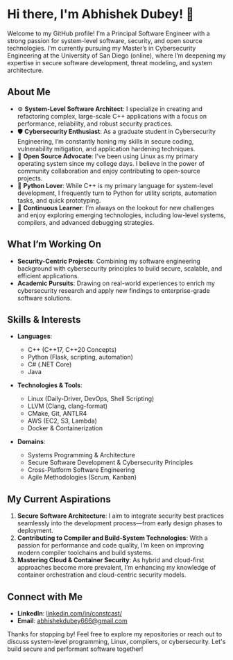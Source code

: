 # Hi there, I'm Abhishek Dubey! 👋

Welcome to my GitHub profile! I’m a Principal Software Engineer with a strong passion for system-level software, security, and open source technologies. I'm currently pursuing my Master’s in Cybersecurity Engineering at the University of San Diego (online), where I’m deepening my expertise in secure software development, threat modeling, and system architecture.

## About Me

- ⚙️ **System-Level Software Architect**: I specialize in creating and refactoring complex, large-scale C++ applications with a focus on performance, reliability, and robust security practices.  
- 🛡️ **Cybersecurity Enthusiast**: As a graduate student in Cybersecurity Engineering, I’m constantly honing my skills in secure coding, vulnerability mitigation, and application hardening techniques.  
- 🐧 **Open Source Advocate**: I've been using Linux as my primary operating system since my college days. I believe in the power of community collaboration and enjoy contributing to open-source projects.  
- 🐍 **Python Lover**: While C++ is my primary language for system-level development, I frequently turn to Python for utility scripts, automation tasks, and quick prototyping.  
- 🚀 **Continuous Learner**: I’m always on the lookout for new challenges and enjoy exploring emerging technologies, including low-level systems, compilers, and advanced debugging strategies.

## What I’m Working On

- **Security-Centric Projects**: Combining my software engineering background with cybersecurity principles to build secure, scalable, and efficient applications.  
- **Academic Pursuits**: Drawing on real-world experiences to enrich my cybersecurity research and apply new findings to enterprise-grade software solutions.

## Skills & Interests

- **Languages**:  
  - C++ (C++17, C++20 Concepts)  
  - Python (Flask, scripting, automation)  
  - C# (.NET Core)  
  - Java  

- **Technologies & Tools**:  
  - Linux (Daily-Driver, DevOps, Shell Scripting)  
  - LLVM (Clang, clang-format)  
  - CMake, Git, ANTLR4  
  - AWS (EC2, S3, Lambda)  
  - Docker & Containerization  

- **Domains**:  
  - Systems Programming & Architecture  
  - Secure Software Development & Cybersecurity Principles  
  - Cross-Platform Software Engineering  
  - Agile Methodologies (Scrum, Kanban)  

## My Current Aspirations

1. **Secure Software Architecture**: I aim to integrate security best practices seamlessly into the development process—from early design phases to deployment.  
2. **Contributing to Compiler and Build-System Technologies**: With a passion for performance and code quality, I’m keen on improving modern compiler toolchains and build systems.  
3. **Mastering Cloud & Container Security**: As hybrid and cloud-first approaches become more prevalent, I’m enhancing my knowledge of container orchestration and cloud-centric security models.

## Connect with Me

- **LinkedIn**: [linkedin.com/in/constcast/](https://www.linkedin.com/in/constcast/)  
- **Email**: [abhishekdubey666@gmail.com](mailto:abhishekdubey666@gmail.com)  

Thanks for stopping by! Feel free to explore my repositories or reach out to discuss system-level programming, Linux, compilers, or cybersecurity. Let's build secure and performant software together!
